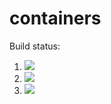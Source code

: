 # containers

Build status:

1. [![](https://github.com/charlizeandaya/containers_homework/workflows/tests-fibonacci/badge.svg)](https://github.com/charlizeandaya/containers_homework/actions?query=workflow%3Atests-fibonacci)
1. [![](https://github.com/charlizeandaya/containers_homework/workflows/tests-range/badge.svg)](https://github.com/charlizeandaya/containers_homework/actions?query=workflow%3Atests-range)
1. [![](https://github.com/charlizeandaya/containers_homework/workflows/tests-unicode/badge.svg)](https://github.com/charlizeandaya/containers_homework/actions?query=workflow%3Atests-unicode)
